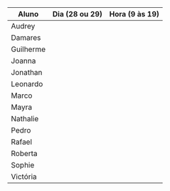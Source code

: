 | Aluno     | Dia (28 ou 29) | Hora (9 às 19) |
| --------- | -------------- | -------------- |
| Audrey    |                |                |
| Damares   |                |                |
| Guilherme |                |                |
| Joanna    |                |                |
| Jonathan  |                |                |
| Leonardo  |                |                |
| Marco     |                |                |
| Mayra     |                |                |
| Nathalie  |                |                |
| Pedro     |                |                |
| Rafael    |                |                |
| Roberta   |                |                |
| Sophie    |                |                |
| Victória  |                |                |
